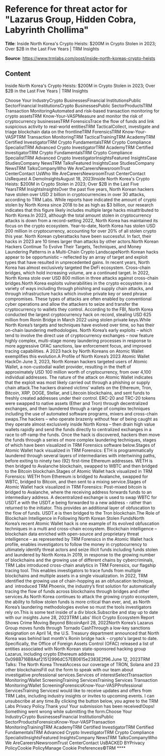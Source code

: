 # Reference for threat actor for "Lazarus Group, Hidden Cobra, Labyrinth Chollima"

**Title**: Inside North Korea's Crypto Heists: $200M in Crypto Stolen in 2023; Over $2B in the Last Five Years | TRM Insights

**Source**: https://www.trmlabs.com/post/inside-north-koreas-crypto-heists

## Content
Inside North Korea's Crypto Heists: $200M in Crypto Stolen in 2023; Over $2B in the Last Five Years | TRM Insights







Choose Your IndustryCrypto BusinessesFinancial InstitutionsPublic SectorFinancial InstitutionsCrypto BusinessesPublic SectorProductsTRM Transaction MonitoringAutomated and risk-based transaction monitoring for crypto assetsTRM Know-Your-VASPMeasure and monitor the risk of cryptocurrency businessesTRM ForensicsTrace the flow of funds and link suspicious activity to real-world entitiesTRM TacticalCollect, investigate and triage blockchain data on the frontlineTRM ForensicsTRM Know-Your-VASPTRM Transaction MonitoringTRM TacticalTrainingTRM AcademyTRM Certified InvestigatorTRM Crypto FundamentalsTRM Crypto Compliance SpecialistTRM Advanced Crypto InvestigatorTRM AcademyTRM Certified InvestigatorTRM Crypto FundamentalsTRM Crypto Compliance SpecialistTRM Advanced Crypto InvestigatorInsightsFeatured InsightsCase StudiesCompany NewsTRM TalksFeatured InsightsCase StudiesCompany NewsTRM TalksCompanyWho We AreCareersNewsroomTrust CenterContact UsWho We AreCareersNewsroomTrust CenterContact UsRequest A DemoInsightsAugust 18, 2023Inside North Korea's Crypto Heists: $200M in Crypto Stolen in 2023; Over $2B in the Last Five YearsTRM InsightsInsightsOver the past five years, North Korean hackers have stolen over USD 2 billion in cryptocurrencies in over 30 attacks, according to TRM Labs. While reports have indicated the amount of crypto stolen by North Korea since 2018 to be as high as $3 billion, our research indicates that this figure likely includes multiple large hacks misattributed to North Korea.In 2023, although the total amount stolen in cryptocurrency attacks is down from a record-setting 2022, North Korea has maintained its focus on the crypto ecosystem. Year-to-date, North Korea has stolen USD 200 million in cryptocurrency, accounting for over 20% of all stolen crypto this year. North Korean cyberattacks have been successful. In fact, their hacks in 2023 are 10 times larger than attacks by other actors.North Korean Hackers Continue To Evolve Their Targets, Techniques, and Money Laundering Patterns in a Multi-Chain Crypto LandscapeNorth Korean hacks appear to be opportunistic – reflected by an array of target and exploit types that have resulted in unprecedented gains. In recent years, North Korea has almost exclusively targeted the DeFi ecosystem. Cross-chain bridges, which hold increasing volume, are a continued target. In 2022, North Korea stole over USD 800 million in three attacks against cross-chain bridges.North Korea exploits vulnerabilities in the crypto ecosystem in a variety of ways including through phishing and supply chain attacks, and through infrastructure hacks which involve private key or seed phrase compromises. These types of attacks are often enabled by conventional cyber operations and allow the attackers to seize and transfer the cryptocurrency to wallets they control. According to the FBI, North Korea conducted the largest cryptocurrency hack on record, stealing USD 625 million from Ronin Bridge in March 2022 using stolen private keys.While North Korea’s targets and techniques have evolved over time, so has their on-chain laundering methodologies. North Korea’s early exploits – which tend to involve the direct use of cryptocurrency exchanges – now feature highly complex, multi-stage money laundering processes in response to more aggressive OFAC sanctions, law enforcement focus, and improved tracing capabilities. A 2023 hack by North Koreans on Atomic Wallet exemplifies this evolution.A Profile of North Korea’s 2023 Atomic Wallet HackOn June 3, 2023, North Korean hackers targeted users of Atomic Wallet, a non-custodial wallet provider, resulting in the theft of approximately USD 100 million worth of cryptocurrency, from over 4,100 individual addresses. The nature of the attack on Atomic Wallet indicates that the exploit was most likely carried out through a phishing or supply chain attack.The hackers drained victims’ wallets on the Ethereum, Tron, Bitcoin, XRP, DOGE, Stellar, and Litecoin blockchains, and sent funds to freshly created addresses under their control. ERC-20 and TRC-20 tokens were swapped to native assets (Ether and Tron) through decentralized exchanges, and then laundered through a range of complex techniques including the use of automated software programs, mixers and cross-chain swaps.The hackers – who operate brazenly without fear of being caught as they operate almost exclusively inside North Korea – then drain high value wallets rapidly and send the funds directly to centralized exchanges in a race to off-ramp the funds. Once the hack is discovered, hackers then move the funds through a series of more complex laundering techniques, stages of which have been visualized in TRM Forensics software below.Stages of Atomic Wallet hack visualized in TRM Forensics: ETH is programmatically laundered through several layers of intermediaries with intertwining paths, before exiting to ninety two (92) first-time Ethereum addresses. WETH is then bridged to Avalanche blockchain, swapped to WBTC and then bridged to the Bitcoin blockchain.Stages of Atomic Wallet hack visualized in TRM Forensics: WETH from Ethereum is bridged to Avalanche, swapped for WBTC, bridged to Bitcoin, and then sent to a mixing service.‍Stages of Atomic Wallet hack visualized in TRM Forensics: Post-mixed bitcoin is bridged to Avalanche, where the receiving address forwards funds to an intermediary address. A decentralized exchange is used to swap WBTC for USDT.e with the USDT.e being forwarded to a new address - rather than returned to the initiator. This provides an additional layer of obfuscation to the flow of funds. USDT.e is then bridged to the Tron blockchain.The Role of Blockchain Intelligence in Following North Korean Stolen FundsNorth Korea’s recent Atomic Wallet hack is one example of its evolved obfuscation techniques in a multi and cross-chain ecosystem. Blockchain intelligence – blockchain data enriched with open-source and proprietary threat intelligence – as represented by TRM Forensics in the Atomic Wallet hack profile, enables investigators to follow the money in cryptocurrency to ultimately identify threat actors and seize illicit funds including funds stolen and laundered by North Korea.In 2019, in response to the growing number of blockchains and the growing use of different chains by cybercriminals, TRM Labs introduced cross-chain analytics in TRM Forensics, our flagship tracing tool. This enables investigators to trace funds from multiple blockchains and multiple assets in a single visualization. In 2022, TRM identified the growing use of chain-hopping as an obfuscation technique, and  introduced TRM Phoenix, the industry’s first solution for automatically tracing the flow of funds across blockchains through bridges and other services.As North Korea continues to attack the growing crypto ecosystem, the ability to follow stolen funds is more critical than ever, and, as North Korea’s laundering methodologies evolve so must the tools investigators rely on.‍This is some text inside of a div block.Subscribe and stay up to date with our insights
June 28, 2023TRM Labs’ Illicit Crypto Ecosystem Report Shows Crime Moving Beyond BitcoinApril 28, 2022North Korea’s Lazarus Group moves funds through Tornado CashThrough a low-key sanctions designation on April 14, the U.S. Treasury department announced that North Korea was behind last month's Ronin bridge hack - crypto's largest to date. Specifically, the Office of Foreign Assets Control (OFAC) released a list of entities associated with North Korean state-sponsored hacking group Lazarus, including crypto Ethereum address 0x098B716B8Aaf21512996dC57EB0615e2383E2f96.June 12, 2023TRM Talks: The North Korea ThreatAccess our coverage of TRON, Solana and 23 other blockchainsFill out the form to speak with our team about investigative professional services.Services of interestSelectTransaction Monitoring/Wallet ScreeningTraining ServicesTraining Services Transaction Monitoring/Wallet ScreeningForensicsKnow-Your-VASPProfessional ServicesTraining ServicesI would like to receive updates and offers from TRM Labs, including industry insights or invites to upcoming events. I can unsubscribe at any time.By clicking the button below, you agree to the TRM Labs Privacy Policy.Thank you! Your submission has been received!Oops! Something went wrong while submitting the form.Choose Your IndustryCrypto BusinessesFinancial InstitutionsPublic SectorProductsForensicsKnow-Your-VASPTransaction MonitoringTrainingTRM AcademyTRM Certified InvestigatorTRM Certified FundamentalsTRM Advanced Crypto InvestigatorTRM Crypto Compliance SpecialistInsightsFeatured InsightsCompany NewsTRM TalksCompanyWho We AreCareersNewsroomTrust CenterContact UsBACKED BYPrivacy PolicyCookie PolicyManage Cookie Preferences©TRM ****












